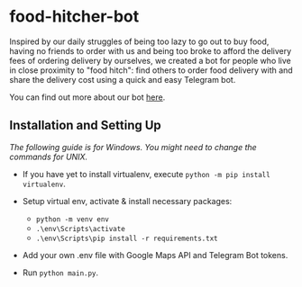 # food-hitcher-bot

Inspired by our daily struggles of being too lazy to go out to buy food, having no friends to order with us and being too broke to afford the delivery fees of ordering delivery by ourselves, we created a bot for people who live in close proximity to "food hitch": find others to order food delivery with and share the delivery cost using a quick and easy Telegram bot.

You can find out more about our bot [here](https://devpost.com/software/foodhitch).

## Installation and Setting Up

*The following guide is for Windows. You might need to change the commands for UNIX.*

- If you have yet to install virtualenv, execute `python -m pip install virtualenv`.

- Setup virtual env, activate & install necessary packages:

  - `python -m venv env`
  - `.\env\Scripts\activate`
  - `.\env\Scripts\pip install -r requirements.txt`

- Add your own .env file with Google Maps API and Telegram Bot tokens.

- Run `python main.py`.
